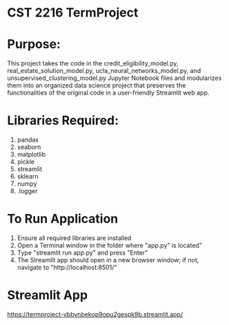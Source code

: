 # CST 2216 TermProject
# Purpose:

This project takes the code in the credit_eligibility_model.py, real_estate_solution_model.py, ucla_neural_networks_model.py, and unsupervised_clustering_model.py Jupyter Notebook files and modularizes them into an organized data science project that preserves the functionalities of the original code in a user-friendly Streamlit web app.

# Libraries Required:
1. pandas
2. seaborn 
3.  matplotlib
4. pickle
5. streamlit 
6. sklearn
7. numpy
8. .logger


# To Run Application
1. Ensure all required libraries are installed
2. Open a Terminal window in the folder where "app.py" is located"
3. Type "streamlit run app.py" and press "Enter"
4. The Streamlit app should open in a new browser window; if not, navigate to "http://localhost:8501/"

# Streamlit App
https://termproject-vbbynbekop9opu2gespk9b.streamlit.app/
